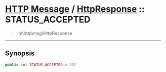 # [HTTP Message](http.md) / [HttpResponse](http-HttpResponse.md) :: STATUS_ACCEPTED
 > im\http\msg\HttpResponse
____

## Synopsis
```php
public int STATUS_ACCEPTED = 202
```
